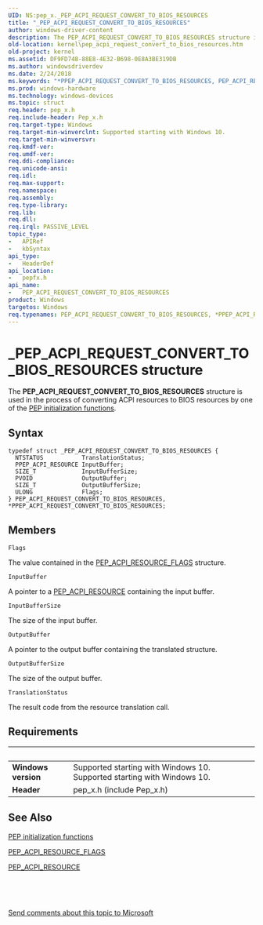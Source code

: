 ```yaml
---
UID: NS:pep_x._PEP_ACPI_REQUEST_CONVERT_TO_BIOS_RESOURCES
title: "_PEP_ACPI_REQUEST_CONVERT_TO_BIOS_RESOURCES"
author: windows-driver-content
description: The PEP_ACPI_REQUEST_CONVERT_TO_BIOS_RESOURCES structure is used in the process of converting ACPI resources to BIOS resources by one of the PEP initialization functions.
old-location: kernel\pep_acpi_request_convert_to_bios_resources.htm
old-project: kernel
ms.assetid: DF9FD748-88E8-4E32-B698-0E8A3BE319DB
ms.author: windowsdriverdev
ms.date: 2/24/2018
ms.keywords: "*PPEP_ACPI_REQUEST_CONVERT_TO_BIOS_RESOURCES, PEP_ACPI_REQUEST_CONVERT_TO_BIOS_RESOURCES, PEP_ACPI_REQUEST_CONVERT_TO_BIOS_RESOURCES structure [Kernel-Mode Driver Architecture], PPEP_ACPI_REQUEST_CONVERT_TO_BIOS_RESOURCES, PPEP_ACPI_REQUEST_CONVERT_TO_BIOS_RESOURCES structure pointer [Kernel-Mode Driver Architecture], _PEP_ACPI_REQUEST_CONVERT_TO_BIOS_RESOURCES, kernel.pep_acpi_request_convert_to_bios_resources, pepfx/PEP_ACPI_REQUEST_CONVERT_TO_BIOS_RESOURCES, pepfx/PPEP_ACPI_REQUEST_CONVERT_TO_BIOS_RESOURCES"
ms.prod: windows-hardware
ms.technology: windows-devices
ms.topic: struct
req.header: pep_x.h
req.include-header: Pep_x.h
req.target-type: Windows
req.target-min-winverclnt: Supported starting with Windows 10.
req.target-min-winversvr: 
req.kmdf-ver: 
req.umdf-ver: 
req.ddi-compliance: 
req.unicode-ansi: 
req.idl: 
req.max-support: 
req.namespace: 
req.assembly: 
req.type-library: 
req.lib: 
req.dll: 
req.irql: PASSIVE_LEVEL
topic_type:
-	APIRef
-	kbSyntax
api_type:
-	HeaderDef
api_location:
-	pepfx.h
api_name:
-	PEP_ACPI_REQUEST_CONVERT_TO_BIOS_RESOURCES
product: Windows
targetos: Windows
req.typenames: PEP_ACPI_REQUEST_CONVERT_TO_BIOS_RESOURCES, *PPEP_ACPI_REQUEST_CONVERT_TO_BIOS_RESOURCES, PEP_ACPI_REQUEST_CONVERT_TO_BIOS_RESOURCES, *PPEP_ACPI_REQUEST_CONVERT_TO_BIOS_RESOURCES
---
```


# _PEP_ACPI_REQUEST_CONVERT_TO_BIOS_RESOURCES structure
The <b>PEP_ACPI_REQUEST_CONVERT_TO_BIOS_RESOURCES</b> structure is used in the process of converting ACPI resources to BIOS resources by one of the <a href="https://msdn.microsoft.com/1FBF406C-22C7-4D46-840C-9966C3515B63">PEP initialization functions</a>.

## Syntax
````
typedef struct _PEP_ACPI_REQUEST_CONVERT_TO_BIOS_RESOURCES {
  NTSTATUS           TranslationStatus;
  PPEP_ACPI_RESOURCE InputBuffer;
  SIZE_T             InputBufferSize;
  PVOID              OutputBuffer;
  SIZE_T             OutputBufferSize;
  ULONG              Flags;
} PEP_ACPI_REQUEST_CONVERT_TO_BIOS_RESOURCES, *PPEP_ACPI_REQUEST_CONVERT_TO_BIOS_RESOURCES;
````

## Members


`Flags`

The value contained in the <a href="..\pepfx\ns-pepfx-_pep_acpi_resource_flags.md">PEP_ACPI_RESOURCE_FLAGS</a> structure.

`InputBuffer`

A pointer to a <a href="..\pepfx\ns-pepfx-_pep_acpi_resource.md">PEP_ACPI_RESOURCE</a> containing the input buffer.

`InputBufferSize`

The size of the input buffer.

`OutputBuffer`

A pointer to the output buffer containing the translated structure.

`OutputBufferSize`

The size of the output buffer.

`TranslationStatus`

The result code from the resource translation call.


## Requirements
| &nbsp; | &nbsp; |
| ---- |:---- |
| **Windows version** | Supported starting with Windows 10. Supported starting with Windows 10. |
| **Header** | pep_x.h (include Pep_x.h) |

## See Also

<a href="https://msdn.microsoft.com/1FBF406C-22C7-4D46-840C-9966C3515B63">PEP initialization functions</a>



<a href="..\pepfx\ns-pepfx-_pep_acpi_resource_flags.md">PEP_ACPI_RESOURCE_FLAGS</a>



<a href="..\pepfx\ns-pepfx-_pep_acpi_resource.md">PEP_ACPI_RESOURCE</a>



 

 

<a href="mailto:wsddocfb@microsoft.com?subject=Documentation%20feedback [kernel\kernel]:%20PEP_ACPI_REQUEST_CONVERT_TO_BIOS_RESOURCES structure%20 RELEASE:%20(2/24/2018)&amp;body=%0A%0APRIVACY STATEMENT%0A%0AWe use your feedback to improve the documentation. We don't use your email address for any other purpose, and we'll remove your email address from our system after the issue that you're reporting is fixed. While we're working to fix this issue, we might send you an email message to ask for more info. Later, we might also send you an email message to let you know that we've addressed your feedback.%0A%0AFor more info about Microsoft's privacy policy, see http://privacy.microsoft.com/en-us/default.aspx." title="Send comments about this topic to Microsoft">Send comments about this topic to Microsoft</a>